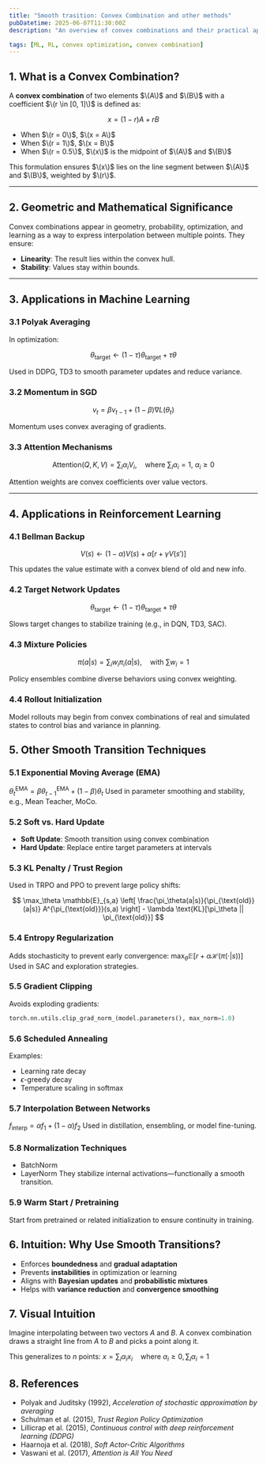 ```yaml
---
title: "Smooth trasition: Convex Combination and other methods"
pubDatetime: 2025-06-07T11:30:00Z
description: "An overview of convex combinations and their practical applications in optimization, deep learning, and RL."

tags: [ML, RL, convex optimization, convex combination]
---
```


## 1. What is a Convex Combination?

A **convex combination** of two elements $\(A\)$ and $\(B\)$ with a coefficient $\(r \in [0, 1]\)$ is defined as:

$$
x = (1 - r)A + rB
$$

- When $\(r = 0\)$, $\(x = A\)$
- When $\(r = 1\)$, $\(x = B\)$
- When $\(r = 0.5\)$, $\(x\)$ is the midpoint of $\(A\)$ and $\(B\)$

This formulation ensures $\(x\)$ lies on the line segment between $\(A\)$ and $\(B\)$, weighted by $\(r\)$.

---

## 2. Geometric and Mathematical Significance

Convex combinations appear in geometry, probability, optimization, and learning as a way to express interpolation between multiple points. They ensure:

- **Linearity**: The result lies within the convex hull.
- **Stability**: Values stay within bounds.

---

## 3. Applications in Machine Learning

### 3.1 Polyak Averaging

In optimization:

$$
\theta_{\text{target}} \leftarrow (1 - \tau)\theta_{\text{target}} + \tau\theta
$$

Used in DDPG, TD3 to smooth parameter updates and reduce variance.

### 3.2 Momentum in SGD

$$
v_t = \beta v_{t-1} + (1 - \beta) \nabla L(\theta_t)
$$

Momentum uses convex averaging of gradients.

### 3.3 Attention Mechanisms

$$
\text{Attention}(Q, K, V) = \sum_i \alpha_i V_i,\quad \text{where } \sum_i \alpha_i = 1,\ \alpha_i \geq 0
$$

Attention weights are convex coefficients over value vectors.

---

## 4. Applications in Reinforcement Learning

### 4.1 Bellman Backup

$$
V(s) \leftarrow (1 - \alpha)V(s) + \alpha [r + \gamma V(s')]
$$

This updates the value estimate with a convex blend of old and new info.

### 4.2 Target Network Updates

$$
\theta_{\text{target}} \leftarrow (1 - \tau)\theta_{\text{target}} + \tau\theta
$$

Slows target changes to stabilize training (e.g., in DQN, TD3, SAC).

### 4.3 Mixture Policies

$$
\pi(a|s) = \sum_i w_i \pi_i(a|s),\quad \text{with } \sum w_i = 1
$$

Policy ensembles combine diverse behaviors using convex weighting.

### 4.4 Rollout Initialization

Model rollouts may begin from convex combinations of real and simulated states to control bias and variance in planning.

## 5. Other Smooth Transition Techniques

### 5.1 Exponential Moving Average (EMA)

$\theta_t^{\text{EMA}} = \beta \theta_{t-1}^{\text{EMA}} + (1 - \beta) \theta_t$
Used in parameter smoothing and stability, e.g., Mean Teacher, MoCo.

### 5.2 Soft vs. Hard Update

* **Soft Update**: Smooth transition using convex combination
* **Hard Update**: Replace entire target parameters at intervals

### 5.3 KL Penalty / Trust Region

Used in TRPO and PPO to prevent large policy shifts:

$$
\max_\theta \mathbb{E}_{s,a} \left[ \frac{\pi_\theta(a|s)}{\pi_{\text{old}}(a|s)} A^{\pi_{\text{old}}}(s,a) \right] - \lambda \text{KL}[\pi_\theta || \pi_{\text{old}}]
$$

### 5.4 Entropy Regularization

Adds stochasticity to prevent early convergence:
$\max_\theta \mathbb{E}[r + \alpha \mathcal{H}(\pi(\cdot|s))]$
Used in SAC and exploration strategies.

### 5.5 Gradient Clipping

Avoids exploding gradients:

```python
torch.nn.utils.clip_grad_norm_(model.parameters(), max_norm=1.0)
```

### 5.6 Scheduled Annealing

Examples:

* Learning rate decay
* $\epsilon$-greedy decay
* Temperature scaling in softmax

### 5.7 Interpolation Between Networks

$f_{\text{interp}} = \alpha f_1 + (1 - \alpha) f_2$
Used in distillation, ensembling, or model fine-tuning.

### 5.8 Normalization Techniques

* BatchNorm
* LayerNorm
  They stabilize internal activations—functionally a smooth transition.

### 5.9 Warm Start / Pretraining

Start from pretrained or related initialization to ensure continuity in training.

## 6. Intuition: Why Use Smooth Transitions?

* Enforces **boundedness** and **gradual adaptation**
* Prevents **instabilities** in optimization or learning
* Aligns with **Bayesian updates** and **probabilistic mixtures**
* Helps with **variance reduction** and **convergence smoothing**

## 7. Visual Intuition

Imagine interpolating between two vectors $A$ and $B$. A convex combination draws a straight line from $A$ to $B$ and picks a point along it.

This generalizes to $n$ points:
$x = \sum_i \alpha_i x_i \quad \text{where } \alpha_i \geq 0, \sum_i \alpha_i = 1$

## 8. References

* Polyak and Juditsky (1992), *Acceleration of stochastic approximation by averaging*
* Schulman et al. (2015), *Trust Region Policy Optimization*
* Lillicrap et al. (2015), *Continuous control with deep reinforcement learning (DDPG)*
* Haarnoja et al. (2018), *Soft Actor-Critic Algorithms*
* Vaswani et al. (2017), *Attention is All You Need*





